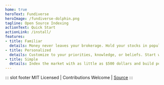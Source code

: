 ```yaml
---
home: true
heroText: Fundiverse
heroImage: /fundiverse-dolphin.png
tagline: Open Source Indexing
actionText: Quick Start
actionLink: /install/
features:
- title: Familiar
  details: Money never leaves your brokerage. Hold your stocks in popular options such as Robinhood and Alpaca - with more coming soon!
- title: Personalized
  details: Customize to your priorities, knowledge, or beliefs. Start with common indexes, or build your own!
- title: Simple
  details: Index the market with as little as $500 dollars and build portfolios of thousands of stocks with a click!
---
```


::: slot footer
MIT Licensed | Contributions Welcome | [Source](https://github.com/greenmtnboy/fundiverse)
:::
